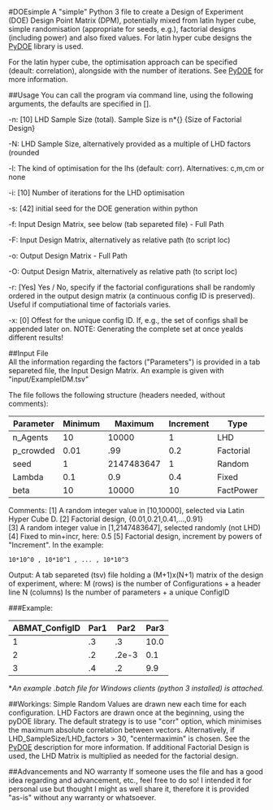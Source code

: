 #DOEsimple
A "simple" Python 3 file to create a Design of Experiment (DOE) Design Point 
Matrix (DPM), potentially mixed from latin hyper cube, simple randomisation 
(appropriate for seeds, e.g.), factorial designs (including power) and also 
fixed values. For latin hyper cube designs the [PyDOE](https://github.com/tisimst/pyDOE) library
is used.

For the latin hyper cube, the optimisation approach can be specified (deault: correlation), 
alongside with the number of iterations. See [PyDOE](https://github.com/tisimst/pyDOE) for more information.

##Usage
You can call the program via command line, using the following arguments, the 
defaults are specified in [].

-n: [10] LHD Sample Size (total). Sample Size is n*{} {Size of Factorial Design}

-N: LHD Sample Size, alternatively provided as a multiple of LHD factors (rounded

-l: The kind of optimisation for the lhs (default: corr). Alternatives: c,m,cm or none 

-i: [10] Number of iterations for the LHD optimisation 

-s: [42] initial seed for the DOE generation within python

-f: Input Design Matrix, see below (tab separeted file) - Full Path

-F: Input Design Matrix, alternatively as relative path (to script loc)

-o: Output Design Matrix - Full Path

-O: Output Design Matrix, alternatively as relative path (to script loc)

-r: [Yes] Yes / No, specify if the factorial configurations shall be randomly ordered 
in the output design matrix (a continuous config ID is preserved). Useful if 
computiational time of factorials varies.

-x: [0] Offest for the unique config ID. If, e.g., the set of configs shall
be appended later on. NOTE: Generating the complete set at once yealds
different results!

##Input File   
All the information regarding the factors ("Parameters") is provided in a
tab separeted file, the Input Design Matrix. An example is given with 
"input/ExampleIDM.tsv"
    
The file follows the following structure (headers needed, without comments):

 Parameter | Minimum |  Maximum   | Increment |   Type | Comment  
---|---|---|---|---|---
 n_Agents  |  10 |  10000 | 1 | LHD  | [1]   
 p_crowded |0.01 |.99 |   0.2 | Factorial| [2]
 seed  |   1 | 2147483647 | 1 | Random   | [3]
 Lambda| 0.1 |0.9 |   0.4 | Fixed| [4]
 beta  |  10 |  10000 |10 | FactPower| [5]


Comments:
    [1] A random integer value in [10,10000], selected via Latin Hyper Cube D.
    [2] Factorial design, {0.01,0.21,0.41,...,0.91}                                
    [3] A random integer value in [1,2147483647], selected randomly (not LHD)
    [4] Fixed to min+incr, here: 0.5
    [5] Factorial design, increment by powers of "Increment". In the example:

`10*10^0 , 10*10^1 , ... , 10*10^3`
    
Output: A tab separeted (tsv) file holding a (M+1)x(N+1) matrix of the design 
    of experiment, where:
        M (rows) is the number of Configurations + a header line
        N (columns) Is the number of parameters + a unique ConfigID

###Example:

ABMAT_ConfigID | Par1 | Par2  | Par3
---|---|---|---
1 |   .3 | .3    | 10.0
2 |   .2 | .2e-3 |  0.1
3 |   .4 | .2    |  9.9

**An example *.batch file for Windows clients (python 3 installed) is attached.**

##Workings:
Simple Random Values are drawn new each time for each configuration.
LHD Factors are drawn once at the beginning, using the pyDOE library. The 
default strategy is to use "corr" option, which minimises the maximum absolute
correlation between vectors. Alternatively, if LHD_SampleSize/LHD_factors > 30,
"centermaximin" is chosen. See the [PyDOE](https://github.com/tisimst/pyDOE) description for more information.
If additional Factorial Design is used, the LHD Matrix is multiplied as needed
for the factorial design.

##Advancements and NO warranty
If someone uses the file and has a good idea regarding and advancement, etc., feel free to do so! 
I intended it for personal use but thought I might as well share it, therefore it is provided "as-is"
without any warranty or whatsoever.
